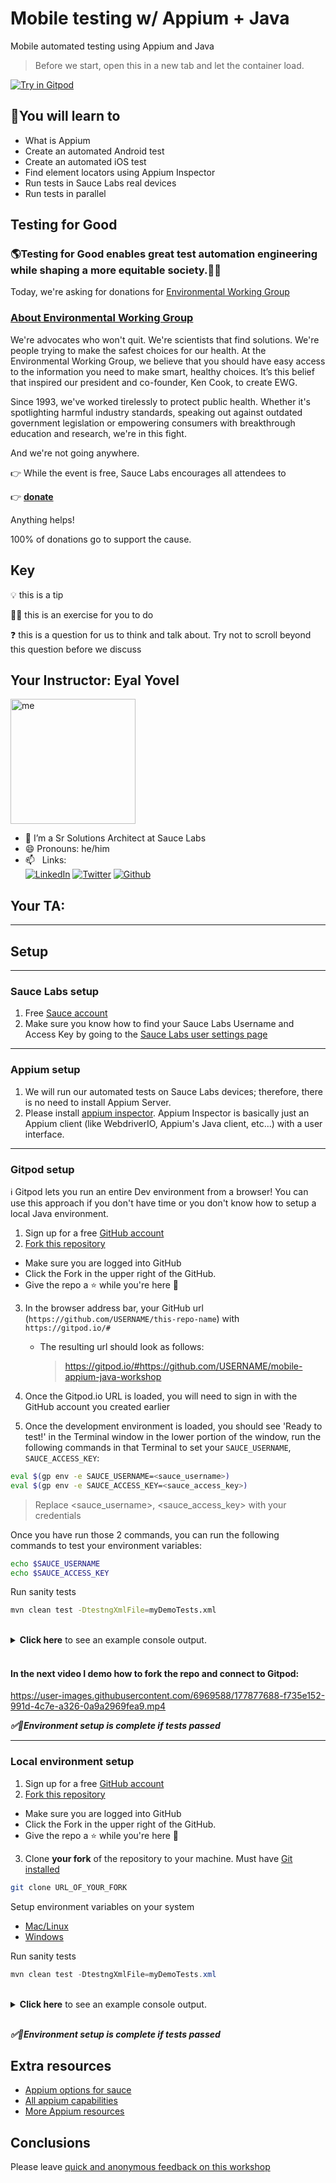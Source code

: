 # Mobile testing w/ Appium + Java

Mobile automated testing using Appium and Java

> Before we start, open this in a new tab and let the container load.

[![Try in Gitpod](https://gitpod.io/button/open-in-gitpod.svg)](https://gitpod.io/#https://github.com/eyaly/mobile-appium-java-workshop)

## 🧠You will learn to

* What is Appium
* Create an automated Android test
* Create an automated iOS test
* Find element locators using Appium Inspector
* Run tests in Sauce Labs real devices
* Run tests in parallel

## Testing for Good

### 🌎Testing for Good enables great test automation engineering while shaping a more equitable society.👩‍💻

Today, we're asking for donations for [Environmental Working Group](https://buy.stripe.com/9AQdU42lj9i7bHGcMN)

### [About Environmental Working Group](https://www.ewg.org/)

We're advocates who won't quit. We're scientists that find solutions. We're people trying to make the safest choices for our health. At the Environmental Working Group, we believe that you should have easy access to the information you need to make smart, healthy choices. It’s this belief that inspired our president and co-founder, Ken Cook, to create EWG.  

Since 1993, we've worked tirelessly to protect public health. Whether it's spotlighting harmful industry standards, speaking out against outdated government legislation or empowering consumers with breakthrough education and research, we're in this fight. 

And we're not going anywhere.

👉 While the event is free, Sauce Labs encourages all attendees to 

👉 **[donate](https://buy.stripe.com/9AQdU42lj9i7bHGcMN)** 

Anything helps! 

100% of donations go to support the cause.

## Key

💡 this is a tip

🏋️‍♀️ this is an exercise for you to do

❓ this is a question for us to think and talk about. Try not to scroll beyond this question before we discuss


## Your Instructor: Eyal Yovel

<img src="./graphics/EyalAvatar.png" alt="me" width="200"/>


- 🏢 I’m a Sr Solutions Architect at Sauce Labs
- 😄 Pronouns: he/him
- 📫 &nbsp; Links: 
</br>[![LinkedIn](https://img.shields.io/badge/LinkedIn-0077B5?style=for-the-badge&logo=linkedin&logoColor=white)](https://www.linkedin.com/in/eyal-yovel-9786933/)
[![Twitter](https://img.shields.io/badge/Twitter-1DA1F2?style=for-the-badge&logo=twitter&logoColor=white)](https://twitter.com/eyalyovel)
[![Github](https://img.shields.io/badge/Github-100000?style=for-the-badge&logo=github&logoColor=white)](https://github.com/eyaly/)

## Your TA:

---
## Setup  

---
### Sauce Labs setup
1. Free [Sauce account](https://saucelabs.com/sign-up)
2. Make sure you know how to find your Sauce Labs Username and Access Key by going to the [Sauce Labs user settings page](https://app.saucelabs.com/user-settings)

---
### Appium setup
1. We will run our automated tests on Sauce Labs devices; therefore, there is no need to install Appium Server.
2. Please install [appium inspector](https://github.com/appium/appium-inspector#installation). Appium Inspector is basically just an Appium client (like WebdriverIO, Appium's Java client, etc...) with a user interface. 

---
### Gitpod setup

ℹ Gitpod lets you run an entire Dev environment from a browser! You can use this approach if you don't have time or you don't know how to setup a local Java environment.

1. Sign up for a free [GitHub account](https://github.com/)
2. [Fork this repository](https://docs.github.com/en/get-started/quickstart/fork-a-repo)
 * Make sure you are logged into GitHub
 * Click the Fork in the upper right of the GitHub.
 * Give the repo a ⭐ while you're here 🤩
3. In the browser address bar, your GitHub url (`https://github.com/USERNAME/this-repo-name`) with `https://gitpod.io/#`
    * The resulting url should look as follows:
   
      > https://gitpod.io/#https://github.com/USERNAME/mobile-appium-java-workshop
   
4. Once the Gitpod.io URL is loaded, you will need to sign in with the GitHub account you created earlier 
5. Once the development environment is loaded, you should see 'Ready to test!' in the Terminal window in the lower portion of the window, run the following commands in that Terminal to set your `SAUCE_USERNAME`, `SAUCE_ACCESS_KEY`:

```bash
eval $(gp env -e SAUCE_USERNAME=<sauce_username>)
eval $(gp env -e SAUCE_ACCESS_KEY=<sauce_access_key>)
```

> Replace <sauce_username>, <sauce_access_key> with your credentials

Once you have run those 2 commands, you can run the following commands to test your environment variables:

```bash
echo $SAUCE_USERNAME
echo $SAUCE_ACCESS_KEY
```

Run sanity tests

```bash
mvn clean test -DtestngXmlFile=myDemoTests.xml
```

<br/>
  <details>
    <summary>
      <strong>Click here</strong> to see an example console output.
    </summary>

    [INFO] -------------------------------------------------------
    [INFO]  T E S T S
    [INFO] -------------------------------------------------------
    [INFO] Running TestSuite
    *** BeforeMethod hook. Running method demoTest ***
    region is us
    *** Start demoTest test ***
    *** AfterMethod hook ***
    [INFO] Tests run: 1, Failures: 0, Errors: 0, Skipped: 0, Time elapsed: 0.488 s - in TestSuite
    [INFO] 
    [INFO] Results:
    [INFO] 
    [INFO] Tests run: 1, Failures: 0, Errors: 0, Skipped: 0
    [INFO] 
    [INFO] ------------------------------------------------------------------------
    [INFO] BUILD SUCCESS
    [INFO] ------------------------------------------------------------------------
    [INFO] Total time:  3.579 s
    [INFO] Finished at: 2022-07-04T12:05:35+01:00
    [INFO] ------------------------------------------------------------------------

  </details>

<br/>

#### In the next video I demo how to fork the repo and connect to Gitpod:

https://user-images.githubusercontent.com/6969588/177877688-f735e152-991d-4c7e-a326-0a9a2969fea9.mp4




***✅👏Environment setup is complete if tests passed***

---

### Local environment setup

1. Sign up for a free [GitHub account](https://github.com/)
2. [Fork this repository](https://docs.github.com/en/get-started/quickstart/fork-a-repo)
 * Make sure you are logged into GitHub
 * Click the Fork in the upper right of the GitHub.
 * Give the repo a ⭐ while you're here 🤩
3. Clone **your fork** of the repository to your machine. Must have [Git installed](https://git-scm.com/downloads)

```bash
git clone URL_OF_YOUR_FORK
```

Setup environment variables on your system
* [Mac/Linux](https://docs.saucelabs.com/basics/environment-variables/#setting-up-environment-variables-on-macos-and-linux-systems)
* [Windows](https://docs.saucelabs.com/basics/environment-variables/#setting-up-environment-variables-on-windows-systems)

Run sanity tests

```java
mvn clean test -DtestngXmlFile=myDemoTests.xml
```

<br/>
  <details>
    <summary>
      <strong>Click here</strong> to see an example console output.
    </summary>

    [INFO] -------------------------------------------------------
    [INFO]  T E S T S
    [INFO] -------------------------------------------------------
    [INFO] Running TestSuite
    *** BeforeMethod hook. Running method demoTest ***
    region is us
    *** Start demoTest test ***
    *** AfterMethod hook ***
    [INFO] Tests run: 1, Failures: 0, Errors: 0, Skipped: 0, Time elapsed: 0.488 s - in TestSuite
    [INFO] 
    [INFO] Results:
    [INFO] 
    [INFO] Tests run: 1, Failures: 0, Errors: 0, Skipped: 0
    [INFO] 
    [INFO] ------------------------------------------------------------------------
    [INFO] BUILD SUCCESS
    [INFO] ------------------------------------------------------------------------
    [INFO] Total time:  3.579 s
    [INFO] Finished at: 2022-07-04T12:05:35+01:00
    [INFO] ------------------------------------------------------------------------

  </details>

</br>

***✅👏Environment setup is complete if tests passed***

## Extra resources

- [Appium options for sauce](https://docs.saucelabs.com/dev/test-configuration-options/#mobile-app-appium-capabilities-required)
- [All appium capabilities](https://appium.io/docs/en/writing-running-appium/caps/)
- [More Appium resources](https://github.com/saucelabs-training/demo-java/blob/main/TRAINING.md)

## Conclusions
Please leave [quick and anonymous feedback on this workshop](https://docs.google.com/forms/d/e/1FAIpQLSfhKpfdRU9FuqYMfFyqD3GhjdYADzZikjes7boVErWlru4XBA/viewform)